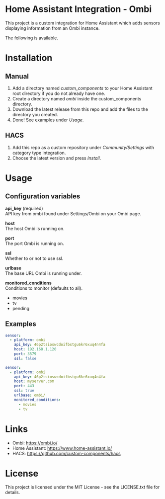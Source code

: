# Home Assistant Integration - Ombi

This project is a custom integration for Home Assistant which adds sensors displaying information from an Ombi instance.

The following is available.

# Installation

## Manual
1. Add a directory named *custom_components* to your Home Assistant root directory if you do not already have one.
2. Create a directory named *ombi* inside the custom_components directory.
3. Download the latest release from this repo and add the files to the directory you created.
4. Done! See examples under *Usage*.

## HACS
1. Add this repo as a custom repository under *Community/Settings* with category type integration.
2. Choose the latest version and press *Install*.

# Usage

## Configuration variables


**api_key** (required)  
API key from ombi found under Settings/Ombi on your Ombi page.

**host**  
The host Ombi is running on.

**port**  
The port Ombi is running on.

**ssl**   
Whether to or not to use ssl.

**urlbase**   
The base URL Ombi is running under.

**monitored_conditions**  
Conditions to monitor (defaults to all).

- movies
- tv
- pending


## Examples
```yaml
sensor:
  - platform: ombi
    api_key: 46p2tsioswcdoifbstgu6kr6xuq4n4fa
    host: 192.168.1.120
    port: 3579
    ssl: false
```

```yaml
sensor:
  - platform: ombi
    api_key: 46p2tsioswcdoifbstgu6kr6xuq4n4fa
    host: myserver.com
    port: 443
    ssl: true
    urlbase: ombi/
    monitored_conditions:
      - movies
      - tv
```

# Links

* Ombi: https://ombi.io/
* Home Assistant: https://www.home-assistant.io/
* HACS: https://github.com/custom-components/hacs

# License

This project is licensed under the MIT License - see the LICENSE.txt file for details.
